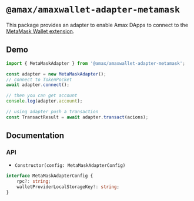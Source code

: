 # `@amax/amaxwallet-adapter-metamask`

This package provides an adapter to enable Amax DApps to connect to the  [MetaMask Wallet extension](https://metamask.io/).

## Demo

```typescript
import { MetaMaskAdapter } from '@amax/amaxwallet-adapter-metamask';

const adapter = new MetaMaskAdapter();
// connect to TokenPocket
await adapter.connect();

// then you can get account
console.log(adapter.account);

// using adapter push a transaction
const TransactResult = await adapter.transact(acions);
```

## Documentation

### API

-   `Constructor(config: MetaMaskAdapterConfig)`

```typescript
interface MetaMaskAdapterConfig {
    rpc?: string;
    walletProviderLocalStorageKey?: string;
}
```